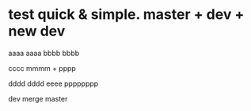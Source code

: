 # test quick & simple. master + dev + new dev
aaaa  aaaa
bbbb bbbb

cccc    mmmm + pppp

dddd    dddd
eeee    pppppppp


dev merge master
